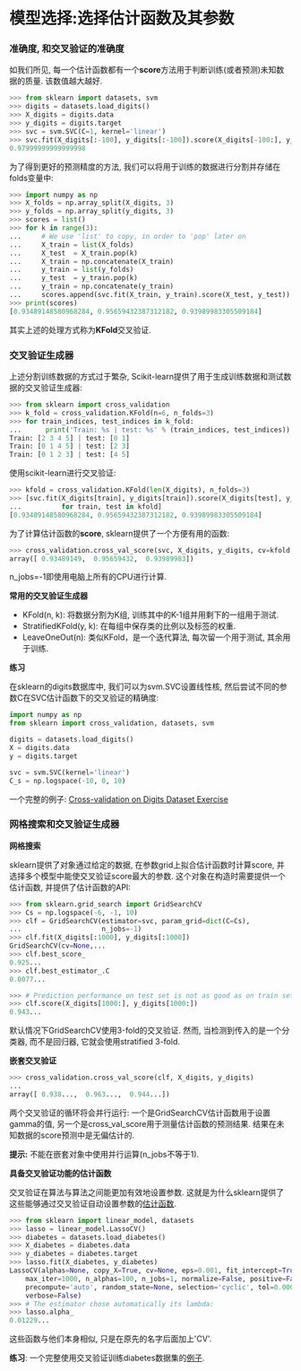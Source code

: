 # 模型选择:选择估计函数及其参数

### 准确度, 和交叉验证的准确度

如我们所见, 每一个估计函数都有一个**score**方法用于判断训练(或者预测)未知数据的质量. 该数值越大越好.

```python
>>> from sklearn import datasets, svm
>>> digits = datasets.load_digits()
>>> X_digits = digits.data
>>> y_digits = digits.target
>>> svc = svm.SVC(C=1, kernel='linear')
>>> svc.fit(X_digits[:-100], y_digits[:-100]).score(X_digits[-100:], y_digits[-100:])
0.97999999999999998
```

为了得到更好的预测精度的方法, 我们可以将用于训练的数据进行分割并存储在folds变量中:

```python
>>> import numpy as np
>>> X_folds = np.array_split(X_digits, 3)
>>> y_folds = np.array_split(y_digits, 3)
>>> scores = list()
>>> for k in range(3):
...     # We use 'list' to copy, in order to 'pop' later on
...     X_train = list(X_folds)
...     X_test  = X_train.pop(k)
...     X_train = np.concatenate(X_train)
...     y_train = list(y_folds)
...     y_test  = y_train.pop(k)
...     y_train = np.concatenate(y_train)
...     scores.append(svc.fit(X_train, y_train).score(X_test, y_test))
>>> print(scores)
[0.93489148580968284, 0.95659432387312182, 0.93989983305509184]
```

其实上述的处理方式称为**KFold**交叉验证.

### 交叉验证生成器

上述分割训练数据的方式过于繁杂, Scikit-learn提供了用于生成训练数据和测试数据的交叉验证生成器:

```python
>>> from sklearn import cross_validation
>>> k_fold = cross_validation.KFold(n=6, n_folds=3)
>>> for train_indices, test_indices in k_fold:
...      print('Train: %s | test: %s' % (train_indices, test_indices))
Train: [2 3 4 5] | test: [0 1]
Train: [0 1 4 5] | test: [2 3]
Train: [0 1 2 3] | test: [4 5]
```

使用scikit-learn进行交叉验证:

```python
>>> kfold = cross_validation.KFold(len(X_digits), n_folds=3)
>>> [svc.fit(X_digits[train], y_digits[train]).score(X_digits[test], y_digits[test])
...          for train, test in kfold]
[0.93489148580968284, 0.95659432387312182, 0.93989983305509184]
```

为了计算估计函数的**score**, sklearn提供了一个方便有用的函数:

```python
>>> cross_validation.cross_val_score(svc, X_digits, y_digits, cv=kfold, n_jobs=-1)
array([ 0.93489149,  0.95659432,  0.93989983])
```

n_jobs=-1即使用电脑上所有的CPU进行计算.

**常用的交叉验证生成器**

- KFold(n, k): 将数据分割为K组, 训练其中的K-1组并用剩下的一组用于测试.
- StratifiedKFold(y, k): 在每组中保存类的比例以及标签的权重.
- LeaveOneOut(n): 类似KFold，是一个迭代算法, 每次留一个用于测试, 其余用于训练.

**练习**

在sklearn的digits数据库中, 我们可以为svm.SVC设置线性核, 然后尝试不同的参数C在SVC估计函数下的交叉验证的精确度:

```python
import numpy as np
from sklearn import cross_validation, datasets, svm

digits = datasets.load_digits()
X = digits.data
y = digits.target

svc = svm.SVC(kernel='linear')
C_s = np.logspace(-10, 0, 10)
```

一个完整的例子: [Cross-validation on Digits Dataset Exercise](http://scikit-learn.org/stable/auto_examples/exercises/plot_cv_digits.html#example-exercises-plot-cv-digits-py)

### 网格搜索和交叉验证生成器

**网格搜索**

sklearn提供了对象通过给定的数据, 在参数grid上拟合估计函数时计算score, 并选择多个模型中能使交叉验证score最大的参数. 这个对象在构造时需要提供一个估计函数, 并提供了估计函数的API:

```python
>>> from sklearn.grid_search import GridSearchCV
>>> Cs = np.logspace(-6, -1, 10)
>>> clf = GridSearchCV(estimator=svc, param_grid=dict(C=Cs),
...                    n_jobs=-1)
>>> clf.fit(X_digits[:1000], y_digits[:1000])        
GridSearchCV(cv=None,...
>>> clf.best_score_                                  
0.925...
>>> clf.best_estimator_.C                            
0.0077...

>>> # Prediction performance on test set is not as good as on train set
>>> clf.score(X_digits[1000:], y_digits[1000:])      
0.943...
```

默认情况下GridSearchCV使用3-fold的交叉验证. 然而, 当检测到传入的是一个分类器, 而不是回归器, 它就会使用stratified 3-fold.

**嵌套交叉验证**

```python
>>> cross_validation.cross_val_score(clf, X_digits, y_digits)
...                                                  
array([ 0.938...,  0.963...,  0.944...])
```

两个交叉验证的循环将会并行运行: 一个是GridSearchCV估计函数用于设置gamma的值, 另一个是cross_val_score用于测量估计函数的预测结果. 结果在未知数据的score预测中是无偏估计的.

**提示:** 不能在嵌套对象中使用并行运算(n_jobs不等于1).

**具备交叉验证功能的估计函数**

交叉验证在算法与算法之间能更加有效地设置参数. 这就是为什么sklearn提供了这些能够通过交叉验证自动设置参数的[估计函数](http://scikit-learn.org/stable/modules/cross_validation.html#cross-validation).

```python
>>> from sklearn import linear_model, datasets
>>> lasso = linear_model.LassoCV()
>>> diabetes = datasets.load_diabetes()
>>> X_diabetes = diabetes.data
>>> y_diabetes = diabetes.target
>>> lasso.fit(X_diabetes, y_diabetes)
LassoCV(alphas=None, copy_X=True, cv=None, eps=0.001, fit_intercept=True,
    max_iter=1000, n_alphas=100, n_jobs=1, normalize=False, positive=False,
    precompute='auto', random_state=None, selection='cyclic', tol=0.0001,
    verbose=False)
>>> # The estimator chose automatically its lambda:
>>> lasso.alpha_ 
0.01229...
```

这些函数与他们本身相似, 只是在原先的名字后面加上'CV'.

**练习**:
一个完整使用交叉验证训练diabetes数据集的[例子](http://scikit-learn.org/stable/auto_examples/exercises/plot_cv_diabetes.html#example-exercises-plot-cv-diabetes-py).

